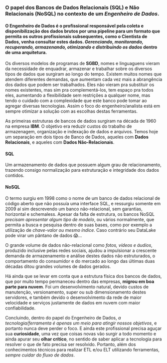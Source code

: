 ### O papel dos Bancos de Dados Relacionais (SQL) e Não Relacionais (NoSQL) no contexto de um ***Engenheiro de Dados***.

#### O Engenheiro de Dados é o profissional responsável pela coleta e disponibilização dos dados brutos por uma pipeline para um formato que permita os outros profissionais subsequentes, como o Cientista de Dados, venha consultar estes dados. ***Gerenciando, monitorando, recuperando, armazenando, otimizando e distribuindo os dados*** dentro de uma arquitetura.

  Os diversos modelos de programas de **SGBD**, nomes e linguaguens vieram da necessidade de enquadrar, armazenar e trabalhar sobre os diversos tipos de dados que surgiram ao longo do tempo. Existem muitos nomes que atendem diferentes demandas, que aumentam cada vez mais a abrangência dos dados que podem ser trabalhados. Eles não vieram pra substituir os nomes existentes, mas sim pra complementá-los, tem espaço pra todos eles, aumentando a flexibilidade sem restrições a qualquer nome, mas tendo o cuidado com a complexidade que este banco pode tomar ao agregar diversas tecnologias. Assim o foco do engenheiro/analista está em sempre otimizar a solução com as escolhas destas ferramentas.

  As primeiras estruturas de bancos de dados surgiram na década de 1960 na empresa **IBM**. O objetivo era reduzir custos do trabalho de armazenagem, organização e indexação de dados e arquivos. Temos hoje um separação em dois tipos de Banco de Dados, aqueles com **Dados Relacionais**, e aqueles com **Dados Não-Relacionais**.

#### **SQL**
  Um armazenamento de dados que possuem algum grau de relacionamento, trazendo consigo normalização para estruturação e integridade dos dados contidos.
#### **NoSQL**
  O termo surgiu em 1998 como o nome de um banco de dados relacional de código aberto que não possuía uma interface SQL, e ressurgiu somente em 2009 aí sim descrevendo um banco não-relacional, sem garantias, horizontal e schemaless. Apesar da falta de estrutura, os bancos NoSQL _precisam apresentar algum tipo de modelo_, ou vários normalmente, que permita a busca e pesquisa dentro de suas bases, como por exemplo a utilização de _chave-valor ou mesmo índice_. Caso contrário seu DataLake pode virar um pântano de dados :scream:...

  O grande volume de dados não-relacional como _fotos, vídeos e áudios_, produzido inclusive pelas redes sociais, ajudou a impulsionar a crescente demanda de armazenamento e análise destes dados não estruturados, o comportamento do consumidor e do mercado ao longo das últimas duas décadas ditou grandes volumes de dados gerados.

  Há ainda que se levar em conta que a estrutura física dos bancos de dados, que por muito tempo permaneceu dentro das empresas, **migrou em boa parte para nuvem**. Foi um desenvolvimento natural, devido custos de manutenção, versionamento, super ou sub dimensionamento destes servidores, e também devido o desenvolvimento da rede de maior velocidade e serviços justamente de dados em nuvem com maior confiabilidade.

  Concluindo, dentro do papel do Engenheiro de Dados, _a tecnologia/ferramenta é apenas um meio para atingir nossos objetivos_, e portanto nunca deve perder o foco. E ainda este profissional precisa aguçar sua **curiosidade**, uma vez que coisas novas vão surgir a todo momento e ainda apurar seu **olhar crítico**, no sentido de saber aplicar a tecnologia para resolver o que de fato precisa ser resolvido. Portanto, além dos conhecimentos técnicos para realizar ETL e/ou ELT utilizando ferramentas, _sempre cuidar do fluxo de dados_.
